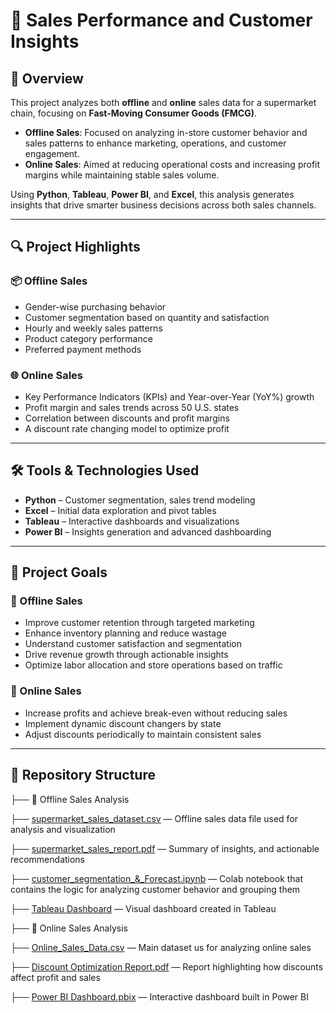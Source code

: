 # 🛒 Sales Performance and Customer Insights

## 📌 Overview
This project analyzes both **offline** and **online** sales data for a supermarket chain, focusing on **Fast-Moving Consumer Goods (FMCG)**.

- **Offline Sales**: Focused on analyzing in-store customer behavior and sales patterns to enhance marketing, operations, and customer engagement.
- **Online Sales**: Aimed at reducing operational costs and increasing profit margins while maintaining stable sales volume.

Using **Python**, **Tableau**, **Power BI**, and **Excel**, this analysis generates insights that drive smarter business decisions across both sales channels.

---

## 🔍 Project Highlights

### 📦 Offline Sales
- Gender-wise purchasing behavior
- Customer segmentation based on quantity and satisfaction
- Hourly and weekly sales patterns
- Product category performance
- Preferred payment methods

### 🌐 Online Sales
- Key Performance Indicators (KPIs) and Year-over-Year (YoY%) growth
- Profit margin and sales trends across 50 U.S. states
- Correlation between discounts and profit margins
- A discount rate changing model to optimize profit

---

## 🛠 Tools & Technologies Used
- **Python** – Customer segmentation, sales trend modeling
- **Excel** – Initial data exploration and pivot tables
- **Tableau** – Interactive dashboards and visualizations
- **Power BI** – Insights generation and advanced dashboarding

---

## 🎯 Project Goals

### 🎯 Offline Sales
- Improve customer retention through targeted marketing
- Enhance inventory planning and reduce wastage
- Understand customer satisfaction and segmentation
- Drive revenue growth through actionable insights
- Optimize labor allocation and store operations based on traffic

### 🎯 Online Sales
- Increase profits and achieve break-even without reducing sales
- Implement dynamic discount changers by state
- Adjust discounts periodically to maintain consistent sales

---

## 📁 Repository Structure

├── 📂 Offline Sales Analysis

├── [supermarket_sales_dataset.csv](https://github.com/lakshit2508/Omnichannel-Sales-Analysis-/blob/main/modified_supermarket_sales%20(2).xlsx) — Offline sales data file used for analysis and visualization  

├── [supermarket_sales_report.pdf](https://github.com/lakshit2508/Omnichannel-Sales-Analysis-/blob/main/Supermarket%20Sales%20Report.pdf) — Summary of insights, and actionable recommendations

├── [customer_segmentation_&_Forecast.ipynb](https://github.com/lakshit2508/Omnichannel-Sales-Analysis-/blob/main/project_market_sales__1.ipynb) — Colab notebook that contains the logic for analyzing customer behavior and grouping them  

├── [Tableau Dashboard](https://public.tableau.com/app/profile/lakshit.gupta6346/viz/Book4_17376107511900/SuperMarketSales) — Visual dashboard created in Tableau


├── 📂 Online Sales Analysis

├── [Online_Sales_Data.csv](https://github.com/lakshit2508/Omnichannel-Sales-Analysis-/blob/main/online_sales_data.xlsx) — Main dataset us for analyzing online sales

├── [Discount Optimization Report.pdf](https://github.com/lakshit2508/Omnichannel-Sales-Analysis-/blob/main/Online%20Sales%20Analysis/Discount%20Optimization%20Report.pdf) — Report highlighting how discounts affect profit and sales  

├── [Power BI Dashboard.pbix](https://github.com/lakshit2508/Omnichannel-Sales-Analysis-/blob/main/Online%20Sales%20Analysis/power%20bi%20sales%20project%202.pbix) — Interactive dashboard built in Power BI   


